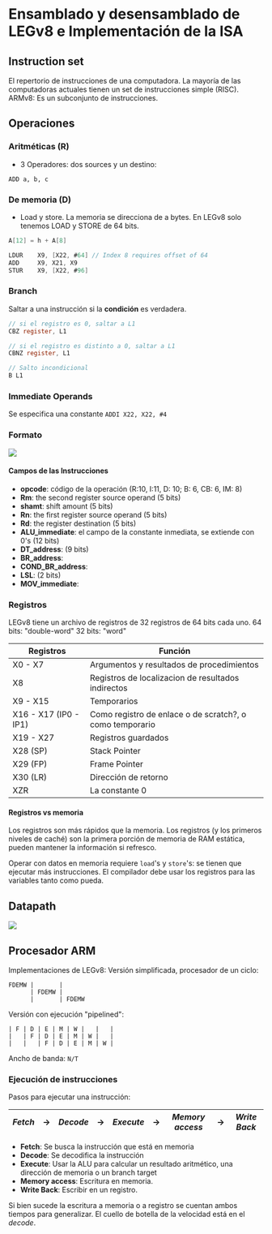 # Ensamblado y desensamblado de LEGv8 e Implementación de la ISA
## Instruction set
El repertorio de instrucciones de una computadora.
La mayoría de las computadoras actuales tienen un set de instrucciones simple (RISC).
ARMv8: Es un subconjunto de instrucciones.

## Operaciones
### Aritméticas (R)
* 3 Operadores: dos sources y un destino:
```LEGv8
ADD a, b, c
```

### De memoria (D)
* Load y store. La memoria se direcciona de a bytes. En LEGv8 solo tenemos LOAD y STORE de 64 bits.
```c
A[12] = h + A[8]
```

```c
LDUR    X9, [X22, #64] // Index 8 requires offset of 64
ADD     X9, X21, X9
STUR    X9, [X22, #96]
```

### Branch
Saltar a una instrucción si la **condición** es verdadera.
```c
// si el registro es 0, saltar a L1
CBZ register, L1

// si el registro es distinto a 0, saltar a L1
CBNZ register, L1

// Salto incondicional
B L1
```
### Immediate Operands
Se especifica una constante
`ADDI X22, X22, #4`

### Formato 
![](https://imgur.com/sbZkeWu.png)

#### Campos de las Instrucciones
* **opcode**: código de la operación (R:10, I:11, D: 10; B: 6, CB: 6, IM: 8)
* **Rm**: the second register source operand (5 bits)
* **shamt**: shift amount (5 bits)
* **Rn**: the first register source operand (5 bits)
* **Rd**: the register destination (5 bits)
* **ALU_immediate**: el campo de  la constante inmediata, se extiende con 0's (12 bits)
* **DT_address**: (9 bits)
* **BR_address**:
* **COND_BR_address**:
* **LSL**: (2 bits)
* **MOV_immediate**: 

### Registros
LEGv8 tiene un archivo de registros de 32 registros de 64 bits cada uno.
64 bits: "double-word"
32 bits: "word"

| Registros             | Función                                   |
| --------------------- | ----------------------------------------- |
| X0 - X7               | Argumentos y resultados de procedimientos |
| X8                    | Registros de localizacion de resultados indirectos |
| X9 - X15              | Temporarios                               |
| X16 - X17 (IP0 - IP1) | Como registro de enlace o de scratch?, o como temporario |
| X19 - X27             | Registros guardados                       |
| X28 (SP)              | Stack Pointer                             |
| X29 (FP)              | Frame Pointer                             |
| X30 (LR)              | Dirección de retorno                      |
| XZR                   | La constante 0                            |

#### Registros vs memoria
Los registros son más rápidos que la memoria. Los registros (y los primeros niveles de caché) son la primera porción de memoria de RAM estática, pueden mantener la información si refresco.

Operar con datos en memoria requiere `load`'s y `store`'s: se tienen que ejecutar más instrucciones.
El compilador debe usar los registros para las variables tanto como pueda.

## Datapath

![](https://imgur.com/KiTBxwd.png)

## Procesador ARM
Implementaciones de LEGv8:
Versión simplificada, procesador de un ciclo:
```
FDEMW |       |
      | FDEMW |
      |       | FDEMW
```
Versión con ejecución "pipelined":
```
| F | D | E | M | W |   |   |
|   | F | D | E | M | W |   | 
|   |   | F | D | E | M | W |
```
Ancho de banda: `N/T`

### Ejecución de instrucciones
Pasos para ejecutar una instrucción:

|*Fetch*|→|*Decode*|→|*Execute*|→|*Memory access*|→|*Write Back*|
|-----|-|------|-|-------|-|-------------|-|----------|
 + **Fetch**: Se busca la instrucción que está en memoria
+ **Decode**: Se decodifica la instrucción
+ **Execute**: Usar la ALU para calcular un resultado aritmético, una dirección de memoria o un branch target
+ **Memory access**: Escritura en memoria.
+ **Write Back**: Escribir en un registro.

Si bien sucede la escritura a memoria o a registro se cuentan ambos tiempos para generalizar. 
El cuello de botella de la velocidad está en el *decode*.

